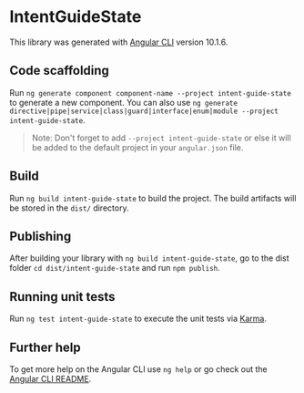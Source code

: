 # IntentGuideState

This library was generated with [Angular CLI](https://github.com/angular/angular-cli) version 10.1.6.

## Code scaffolding

Run `ng generate component component-name --project intent-guide-state` to generate a new component. You can also use `ng generate directive|pipe|service|class|guard|interface|enum|module --project intent-guide-state`.
> Note: Don't forget to add `--project intent-guide-state` or else it will be added to the default project in your `angular.json` file. 

## Build

Run `ng build intent-guide-state` to build the project. The build artifacts will be stored in the `dist/` directory.

## Publishing

After building your library with `ng build intent-guide-state`, go to the dist folder `cd dist/intent-guide-state` and run `npm publish`.

## Running unit tests

Run `ng test intent-guide-state` to execute the unit tests via [Karma](https://karma-runner.github.io).

## Further help

To get more help on the Angular CLI use `ng help` or go check out the [Angular CLI README](https://github.com/angular/angular-cli/blob/master/README.md).
